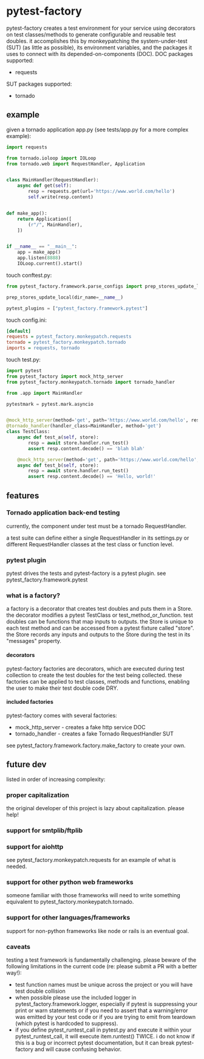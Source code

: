# pytest-factory
pytest-factory creates a test environment for your service using decorators on 
test classes/methods to generate configurable and reusable test doubles. it accomplishes this
by monkeypatching the system-under-test (SUT) (as little as possible), its environment
variables, and the packages it uses to connect with its depended-on-components (DOC).
DOC packages supported:
* requests

SUT packages supported:
* tornado

## example
given a tornado application app.py (see tests/app.py for a more complex
example):
```python
import requests

from tornado.ioloop import IOLoop
from tornado.web import RequestHandler, Application


class MainHandler(RequestHandler):
    async def get(self):
        resp = requests.get(url='https://www.world.com/hello')
        self.write(resp.content)


def make_app():
    return Application([
        (r"/", MainHandler),
    ])


if __name__ == "__main__":
    app = make_app()
    app.listen(8888)
    IOLoop.current().start()

```

touch conftest.py:
```python
from pytest_factory.framework.parse_configs import prep_stores_update_local

prep_stores_update_local(dir_name=__name__)

pytest_plugins = ["pytest_factory.framework.pytest"]
```

touch config.ini:
```ini
[default]
requests = pytest_factory.monkeypatch.requests
tornado = pytest_factory.monkeypatch.tornado
imports = requests, tornado
```

touch test.py:

```python
import pytest
from pytest_factory import mock_http_server
from pytest_factory.monkeypatch.tornado import tornado_handler

from .app import MainHandler

pytestmark = pytest.mark.asyncio


@mock_http_server(method='get', path='https://www.world.com/hello', response='blah blah')
@tornado_handler(handler_class=MainHandler, method='get')
class TestClass:
    async def test_a(self, store):
        resp = await store.handler.run_test()
        assert resp.content.decode() == 'blah blah'

    @mock_http_server(method='get', path='https://www.world.com/hello', response='Hello, world!')
    async def test_b(self, store):
        resp = await store.handler.run_test()
        assert resp.content.decode() == 'Hello, world!'

```

## features
### Tornado application back-end testing
currently, the component under test must be a tornado RequestHandler.

a test suite can define either a single RequestHandler in its settings.py or
different RequestHandler classes at the test class or function level.

### pytest plugin
pytest drives the tests and pytest-factory is a pytest plugin. 
see pytest_factory.framework.pytest

### what is a factory?
a factory is a decorator that creates test doubles and puts them in a Store. the decorator modifies a pytest
TestClass or test_method_or_function. test doubles can be functions that map inputs to outputs. the Store is
unique to each test method and can be accessed from a pytest fixture called "store". the Store records any
inputs and outputs to the Store during the test in its "messages" property.

#### decorators
pytest-factory factories are decorators, which are executed
during test collection to create the test doubles for the test being collected.
these factories can be applied to test classes, methods and functions, enabling the
user to make their test double code DRY.

#### included factories
pytest-factory comes with several factories:
- mock_http_server - creates a fake http service DOC
- tornado_handler - creates a fake Tornado RequestHandler SUT

see pytest_factory.framework.factory.make_factory to create your own.

## future dev
listed in order of increasing complexity:

### proper capitalization
the original developer of this project is lazy about capitalization. please help!

### support for smtplib/ftplib

### support for aiohttp
see pytest_factory.monkeypatch.requests for an example of what is needed.

### support for other python web frameworks
someone familiar with those frameworks will need to write something equivalent
to pytest_factory.monkeypatch.tornado.

### support for other languages/frameworks
support for non-python frameworks like node or rails is an eventual goal.

### caveats
testing a test framework is fundamentally challenging. please beware of the
following limitations in the current code (re: please submit a PR with a better way!):
- test function names must be unique across the project or you will have test double
  collision
- when possible please use the included logger in pytest_factory.framework.logger,
    especially if pytest is suppressing your print or warn statements or if you
    need to assert that a warning/error was emitted by your test code or if you
    are trying to emit from teardown (which pytest is hardcoded to suppress).
- if you define pytest_runtest_call in pytest.py and
    execute it within your pytest_runtest_call, it will execute
    item.runtest() TWICE. i do not know if this is a bug
    or incorrect pytest documentation, but it can break pytest-factory and will cause confusing
    behavior.
